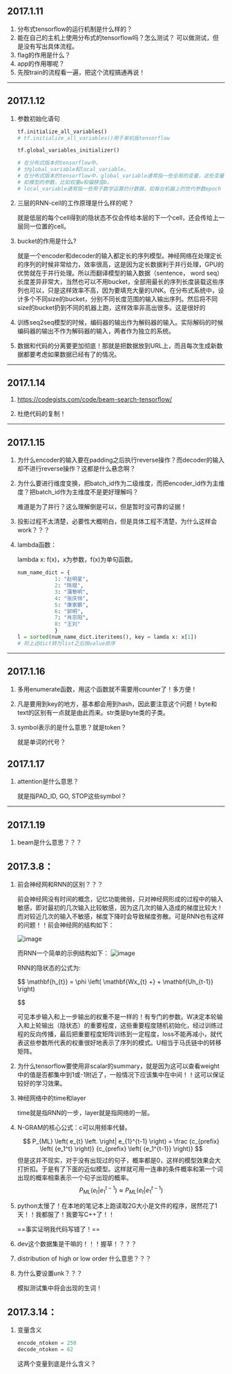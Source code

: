 ## 2017.1.11

1. 分布式tensorflow的运行机制是什么样的？
2. 能在自己的主机上使用分布式的tensorflow吗？怎么测试？
    可以做测试，但是没有写出具体流程。
3. flag的作用是什么？
4. app的作用哪呢？
5. 先按train的流程看一遍，把这个流程搞通再说！


---


## 2017.1.12

1. 参数初始化语句	
    ```python
    tf.initialize_all_variables()
    # tf.initialize_all_variables()用于单机版tensorflow

    tf.global_variables_initializer()

    # 在分布式版本的tensorflow中，
    # 分global_variable和local_variable。
    # 在分布式版本的tensorflow中，global_variable通常指一些全局的变量，这些变量由所有机器共享，
    # 如模型的参数，比如权重w和偏移值b。
    # local_variable通常指一些用于数学运算的计数器，如每台机器上的世代参数epoch

    ```
2. 三层的RNN-cell的工作原理是什么样的呢？

    就是低层的每个cell得到的隐状态不仅会传给本层的下一个cell，还会传给上一层同一位置的cell。

3. bucket的作用是什么?

    就是一个encoder和decoder的输入都定长的序列模型。神经网络在处理定长的序列的时候非常给力，效率很高，这是因为定长数据利于并行处理，GPU的优势就在于并行处理。所以而翻译模型的输入数据（sentence， word seq）长度差异非常大，当然也可以不用bucket，全部用最长的序列长度装载这些序列也可以，只是这样效率不高，因为要填充大量的UNK。在分布式系统中，设计多个不同size的bucket，分别不同长度范围的输入输出序列。然后将不同size的bucket扔到不同的机器上跑，这样效率非高出很多。这是很好的

4. 训练seq2seq模型的时候，编码器的输出作为解码器的输入。实际解码的时候编码器的输出不作为解码器的输入，两者作为独立的系统。

5. 数据和代码的分离要更加彻底！那就是把数据放到URL上，而且每次生成新数据都要考虑如果数据已经有了的情况。


---

## 2017.1.14

1.  https://codegists.com/code/beam-search-tensorflow/

2. 杜绝代码的复制！


---

## 2017.1.15

1.  为什么encoder的输入要在padding之后执行reverse操作？而decoder的输入却不进行reverse操作？这都是什么悬念啊？

2. 为什么要进行维度变换，把batch_id作为二级维度，而把encoder_id作为主维度？把batch_id作为主维度不是更好理解吗？
    
    难道是为了并行？这么理解倒是可以，但是暂时没可靠的证据！

3. 投影过程不太清楚，必要性大概明白，但是具体工程不清楚，为什么这样会work？？？

4. lambda函数：

   lambda x: f(x)，x为参数，f(x)为单句函数。

   ```python
   num_name_dict = {
               1: "赵明星",
               2: "陈琨",
               3: "蒲黎明",
               4: "张庆恒",
               5: "康家鹏",
               6: "郭明",
               7: "肖宗阳",
               8: "王刘"
               }
   l = sorted(num_name_dict.iteritems(), key = lamda x: x[1])
   # 将上述dict转为list之后按value排序
   
   ```


---

## 2017.1.16
1.  多用enumerate函数，用这个函数就不需要用counter了！多方便！

2. 凡是要用到key的地方，基本都会用到hash，因此要注意这个问题！byte和text的区别有一点就是由此而来。str类是byte类的子类。

3. symbol表示的是什么意思？就是token？

   就是单词的代号？



## 2017.1.17

1.  attention是什么意思？

    就是指PAD_ID, GO, STOP这些symbol？


---

## 2017.1.19

1.	beam是什么意思？？？



## 2017.3.8：

1.  前会神经网和RNN的区别？？？

    前会神经网没有时间的概念，记忆功能微弱，只对神经网形成的过程中的输入敏感，即对最初的几次输入比较敏感，因为这几次的输入造成的梯度比较大！而对较近几次的输入不敏感，梯度下降时会导致梯度弥散。可是RNN也有这样的问题！！前会神经网的结构如下：

    ![image](http://note.youdao.com/yws/public/resource/f8d7e3dff6b1129ff4c32a7cbc985552/xmlnote/WEBRESOURCE093c126c939d530ecd799d0614ce5110/2340)

    而RNN一个简单的示例结构如下：
    ![image](http://note.youdao.com/yws/public/resource/f8d7e3dff6b1129ff4c32a7cbc985552/xmlnote/WEBRESOURCE67a835f1b18da7613b180a5d538de593/2344)

    RNN的隐状态的公式为:

    $$
    \mathbf{h_{t}} = \phi \left( \mathbf{Wx_{t} +} + \mathbf{Uh_{t-1}} \right)

    $$

    可见本步输入和上一步输出的权重不是一样的！有专门的参数。W决定本轮输入和上轮输出（隐状态）的重要程度，这些重要程度随机初始化，经过训练过程的反向传播，最后把重要程度矩阵训练到一定程度，loss不能再减小，就代表这些参数所代表的权重很好地表示了序列的模式。U相当于马氏链中的转移矩阵。


2.  为什么tensorflow要使用非scalar的summary，就是因为这可以查看weight中的值是否都集中到1或-1附近了，一般情况下应该集中在中间！！这可以保证较好的学习效果。

3. 神经网络中的time和layer
 
    time就是指RNN的一步，layer就是指网络的一层。

4. N-GRAM的核心公式：c可以用频率代替。

   $$
   P_{ML} \left( e_{t} \left. \right| e_{1}^{t-1} \right) = \frac {c_{prefix} \left( {e_1^t} \right)} {c_{prefix} \left( {e_1^{t-1}} \right)}
   $$
   但是这并不现实，对于没有出现过的句子，概率都是0，这样的模型效果会大打折扣。于是有了下面的近似模型。这样就可用一连串的条件概率和第一个词出现的概率相乘表示一个句子出现的概率。
   $$
   P_{ML} \left( e_{t} \left. \right| e_{1}^{t-1} \right) \approx P_{ML} \left( e_{t} \left. \right| e_{1}^{t-1} \right) 
   $$

5. python太慢了！在本地的笔记本上跑读取2G大小是文件的程序，居然花了1天！！我都服了！我要写C++了！！

   ==事实证明我代码写错了！==

6. dev这个数据集是干嘛的！！！握草！？？？

7. distribution of high or low order 什么意思？？？

8. 为什么要设置unk？？？
 
    模拟测试集中将会出现的生词！


## 2017.3.14：


1. 变量含义	
    ```python
    encode_ntoken = 250
    decode_ntoken = 62
    ```
    这两个变量到底是什么含义？



​    